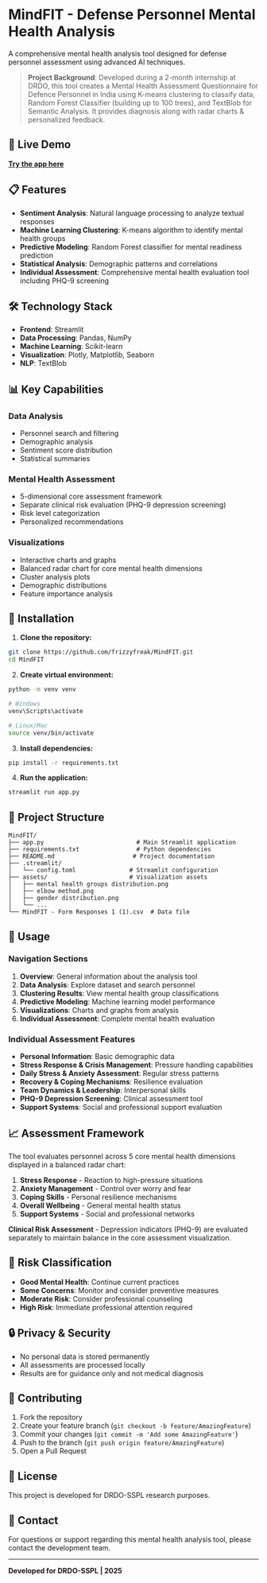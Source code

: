 # MindFIT - Defense Personnel Mental Health Analysis

A comprehensive mental health analysis tool designed for defense personnel assessment using advanced AI techniques.

> **Project Background**: Developed during a 2-month internship at DRDO, this tool creates a Mental Health Assessment Questionnaire for Defence Personnel in India using K-means clustering to classify data, Random Forest Classifier (building up to 100 trees), and TextBlob for Semantic Analysis. It provides diagnosis along with radar charts & personalized feedback.

## 🚀 Live Demo

**[Try the app here](https://mindfit-drdo.streamlit.app/)**

## 📋 Features

- **Sentiment Analysis**: Natural language processing to analyze textual responses
- **Machine Learning Clustering**: K-means algorithm to identify mental health groups
- **Predictive Modeling**: Random Forest classifier for mental readiness prediction
- **Statistical Analysis**: Demographic patterns and correlations
- **Individual Assessment**: Comprehensive mental health evaluation tool including PHQ-9 screening

## 🛠️ Technology Stack

- **Frontend**: Streamlit
- **Data Processing**: Pandas, NumPy
- **Machine Learning**: Scikit-learn
- **Visualization**: Plotly, Matplotlib, Seaborn
- **NLP**: TextBlob

## 📊 Key Capabilities

### Data Analysis
- Personnel search and filtering
- Demographic analysis
- Sentiment score distribution
- Statistical summaries

### Mental Health Assessment
- 5-dimensional core assessment framework
- Separate clinical risk evaluation (PHQ-9 depression screening)
- Risk level categorization
- Personalized recommendations

### Visualizations
- Interactive charts and graphs
- Balanced radar chart for core mental health dimensions
- Cluster analysis plots
- Demographic distributions
- Feature importance analysis

## 🚀 Installation

1. **Clone the repository:**
```bash
git clone https://github.com/frizzyfreak/MindFIT.git
cd MindFIT
```

2. **Create virtual environment:**
```bash
python -m venv venv

# Windows
venv\Scripts\activate

# Linux/Mac
source venv/bin/activate
```

3. **Install dependencies:**
```bash
pip install -r requirements.txt
```

4. **Run the application:**
```bash
streamlit run app.py
```

## 📁 Project Structure

```
MindFIT/
├── app.py                          # Main Streamlit application
├── requirements.txt                # Python dependencies
├── README.md                      # Project documentation
├── .streamlit/
│   └── config.toml               # Streamlit configuration
├── assets/                       # Visualization assets
│   ├── mental health groups distribution.png
│   ├── elbow method.png
│   ├── gender distribution.png
│   └── ...
└── MindFIT - Form Responses 1 (1).csv  # Data file
```

## 🔧 Usage

### Navigation Sections

1. **Overview**: General information about the analysis tool
2. **Data Analysis**: Explore dataset and search personnel
3. **Clustering Results**: View mental health group classifications
4. **Predictive Modeling**: Machine learning model performance
5. **Visualizations**: Charts and graphs from analysis
6. **Individual Assessment**: Complete mental health evaluation

### Individual Assessment Features

- **Personal Information**: Basic demographic data
- **Stress Response & Crisis Management**: Pressure handling capabilities
- **Daily Stress & Anxiety Assessment**: Regular stress patterns
- **Recovery & Coping Mechanisms**: Resilience evaluation
- **Team Dynamics & Leadership**: Interpersonal skills
- **PHQ-9 Depression Screening**: Clinical assessment tool
- **Support Systems**: Social and professional support evaluation

## 📈 Assessment Framework

The tool evaluates personnel across 5 core mental health dimensions displayed in a balanced radar chart:

1. **Stress Response** - Reaction to high-pressure situations
2. **Anxiety Management** - Control over worry and fear
3. **Coping Skills** - Personal resilience mechanisms
4. **Overall Wellbeing** - General mental health status
5. **Support Systems** - Social and professional networks

**Clinical Risk Assessment** - Depression indicators (PHQ-9) are evaluated separately to maintain balance in the core assessment visualization.

## 🎯 Risk Classification

- **Good Mental Health**: Continue current practices
- **Some Concerns**: Monitor and consider preventive measures
- **Moderate Risk**: Consider professional counseling
- **High Risk**: Immediate professional attention required

## 🔒 Privacy & Security

- No personal data is stored permanently
- All assessments are processed locally
- Results are for guidance only and not medical diagnosis

## 🤝 Contributing

1. Fork the repository
2. Create your feature branch (`git checkout -b feature/AmazingFeature`)
3. Commit your changes (`git commit -m 'Add some AmazingFeature'`)
4. Push to the branch (`git push origin feature/AmazingFeature`)
5. Open a Pull Request

## 📄 License

This project is developed for DRDO-SSPL research purposes.

## 👥 Contact

For questions or support regarding this mental health analysis tool, please contact the development team.

---

**Developed for DRDO-SSPL | 2025**

